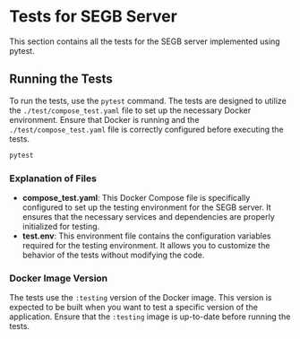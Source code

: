 # Tests for SEGB Server

This section contains all the tests for the SEGB server implemented using pytest.

## Running the Tests

To run the tests, use the `pytest` command. The tests are designed to utilize the `./test/compose_test.yaml` file to set up the necessary Docker environment. Ensure that Docker is running and the `./test/compose_test.yaml` file is correctly configured before executing the tests.

```bash
pytest
```

### Explanation of Files

- **compose_test.yaml**: This Docker Compose file is specifically configured to set up the testing environment for the SEGB server. It ensures that the necessary services and dependencies are properly initialized for testing.
- **test.env**: This environment file contains the configuration variables required for the testing environment. It allows you to customize the behavior of the tests without modifying the code.

### Docker Image Version

The tests use the `:testing` version of the Docker image. This version is expected to be built when you want to test a specific version of the application. Ensure that the `:testing` image is up-to-date before running the tests.
